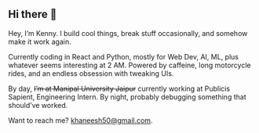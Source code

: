 ## Hi there 👋

Hey, I’m Kenny.
I build cool things, break stuff occasionally, and somehow make it work again.

Currently coding in React and Python, mostly for Web Dev, AI, ML, plus whatever seems interesting at 2 AM. Powered by caffeine, long motorcycle rides, and an endless obsession with tweaking UIs.

By day, ~~I’m at Manipal University Jaipur~~ currently working at Publicis Sapient, Engineering Intern. By night, probably debugging something that should’ve worked.

Want to reach me? khaneesh50@gmail.com.
<!--
**imkenough/imkenough** is a ✨ _special_ ✨ repository because its `README.md` (this file) appears on your GitHub profile.

Here are some ideas to get you started:

- 🔭 I’m currently working on ...
- 🌱 I’m currently learning ...
- 👯 I’m looking to collaborate on ...
- 🤔 I’m looking for help with ...
- 💬 Ask me about ...
- 📫 How to reach me: ...
- 😄 Pronouns: ...
- ⚡ Fun fact: ...
-->
